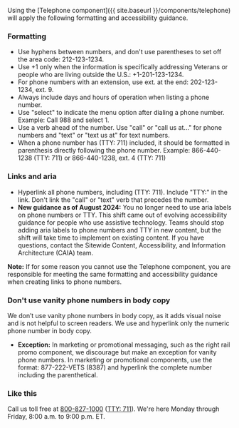 
Using the [Telephone component]({{ site.baseurl }}/components/telephone) will apply the following formatting and accessibility guidance.

### Formatting 

* Use hyphens between numbers, and don't use parentheses to set off the area code: 212-123-1234.
* Use +1 only when the information is specifically addressing Veterans or people who are living outside the U.S.: +1-201-123-1234.
* For phone numbers with an extension, use ext. at the end: 202-123-1234, ext. 9.
* Always include days and hours of operation when listing a phone number.
* Use "select" to indicate the menu option after dialing a phone number. Example: Call 988 and select 1.
* Use a verb ahead of the number. Use "call" or "call us at..." for phone numbers and "text" or "text us at" for text numbers.
* When a phone number has (TTY: 711) included, it should be formatted in parenthesis directly following the phone number. Example: 866-440-1238 (TTY: 711) or 866-440-1238, ext. 4 (TTY: 711)

### Links and aria
* Hyperlink all phone numbers, including (TTY: 711). Include "TTY:" in the link. Don't link the "call" or "text" verb that precedes the number.
* **New guidance as of August 2024:** You no longer need to use aria labels on phone numbers or TTY. This shift came out of evolving accessibility guidance for people who use assistive technology. Teams should stop adding aria labels to phone numbers and TTY in new content, but the shift will take time to implement on existing content. If you have questions, contact the Sitewide Content, Accessibility, and Information Architecture (CAIA) team. 

**Note:** If for some reason you cannot use the Telephone component, you are responsible for meeting the same formatting and accessibility guidance when creating links to phone numbers. 

### Don't use vanity phone numbers in body copy
We don’t use vanity phone numbers in body copy, as it adds visual noise and is not helpful to screen readers. We use and hyperlink only the numeric phone number in body copy.

- **Exception:** In marketing or promotional messaging, such as the right rail promo component, we discourage but make an exception for vanity phone numbers. In marketing or promotional components, use the format: 877-222-VETS (8387) and hyperlink the complete number including the parenthetical.

<div class="do-dont">
<div class="do-dont__do">
<h3 class="do-dont__heading">Like this</h3>
<div class="do-dont__content" markdown="1">
  
Call us toll free at <a href="tel:+18008271000" aria-label="8 0 0. 8 2 7. 1 0 0 0.">800-827-1000</a> (<a href="tel:711" aria-label="TTY. 7 1 1.">TTY: 711</a>). We're here Monday through Friday,
8:00 a.m. to 9:00 p.m. ET.

</div>
</div>
</div>
